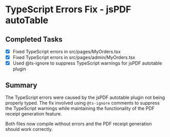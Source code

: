 # TypeScript Errors Fix - jsPDF autoTable

## Completed Tasks
- [x] Fixed TypeScript errors in src/pages/MyOrders.tsx
- [x] Fixed TypeScript errors in src/pages/admin/MyOrders.tsx
- [x] Used @ts-ignore to suppress TypeScript warnings for jsPDF autotable plugin

## Summary
The TypeScript errors were caused by the jsPDF autotable plugin not being properly typed. The fix involved using `@ts-ignore` comments to suppress the TypeScript warnings while maintaining the functionality of the PDF receipt generation feature.

Both files now compile without errors and the PDF receipt generation should work correctly.
